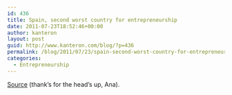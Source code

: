 ```yaml
---
id: 436
title: Spain, second worst country for entrepreneurship
date: 2011-07-23T18:52:46+00:00
author: kanteron
layout: post
guid: http://www.kanteron.com/blog/?p=436
permalink: /blog/2011/07/23/spain-second-worst-country-for-entrepreneurship/
categories:
  - Entrepreneurship
---
```

<a href="http://www.aprendelo.com/noticias/ser-emprendedor-espana-cada-dia-mas-dificil-457398.html" title="According to OCDE" target="_blank">Source</a> (thank&#8217;s for the head&#8217;s up, Ana).